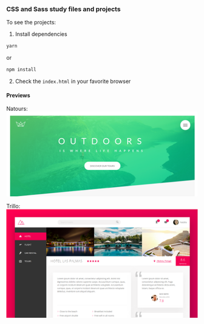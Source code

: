 ### CSS and Sass study files and projects

To see the projects:

1. Install dependencies
```javascript
yarn
```
or
```javascript
npm install
```

2. Check the `index.html` in your favorite browser

#### Previews
Natours:
![](Natours.png)

Trillo:
![](Trillo.png)
